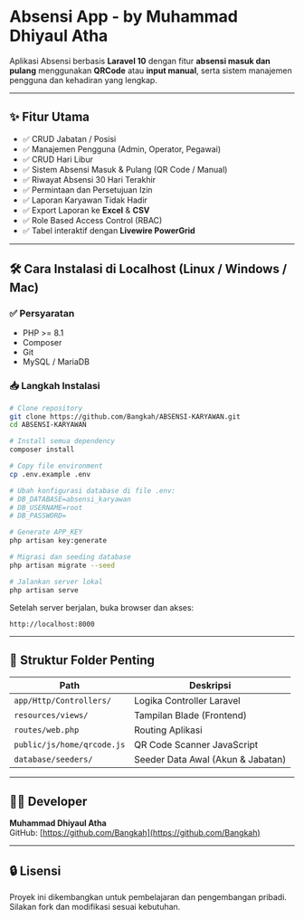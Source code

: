 # **Absensi App - by Muhammad Dhiyaul Atha**

Aplikasi Absensi berbasis **Laravel 10** dengan fitur **absensi masuk dan pulang** menggunakan **QRCode** atau **input manual**, serta sistem manajemen pengguna dan kehadiran yang lengkap.

---

## ✨ Fitur Utama

- ✅ CRUD Jabatan / Posisi
- ✅ Manajemen Pengguna (Admin, Operator, Pegawai)
- ✅ CRUD Hari Libur
- ✅ Sistem Absensi Masuk & Pulang (QR Code / Manual)
- ✅ Riwayat Absensi 30 Hari Terakhir
- ✅ Permintaan dan Persetujuan Izin
- ✅ Laporan Karyawan Tidak Hadir
- ✅ Export Laporan ke **Excel** & **CSV**
- ✅ Role Based Access Control (RBAC)
- ✅ Tabel interaktif dengan **Livewire PowerGrid**

---

## 🛠 Cara Instalasi di Localhost (Linux / Windows / Mac)

### ✅ Persyaratan

- PHP >= 8.1
- Composer
- Git
- MySQL / MariaDB

### 📥 Langkah Instalasi

```bash
# Clone repository
git clone https://github.com/Bangkah/ABSENSI-KARYAWAN.git
cd ABSENSI-KARYAWAN

# Install semua dependency
composer install

# Copy file environment
cp .env.example .env

# Ubah konfigurasi database di file .env:
# DB_DATABASE=absensi_karyawan
# DB_USERNAME=root
# DB_PASSWORD=

# Generate APP_KEY
php artisan key:generate

# Migrasi dan seeding database
php artisan migrate --seed

# Jalankan server lokal
php artisan serve
```

Setelah server berjalan, buka browser dan akses:

```
http://localhost:8000
```

---

## 📁 Struktur Folder Penting

| Path                                | Deskripsi                              |
|-------------------------------------|----------------------------------------|
| `app/Http/Controllers/`             | Logika Controller Laravel              |
| `resources/views/`                  | Tampilan Blade (Frontend)              |
| `routes/web.php`                    | Routing Aplikasi                       |
| `public/js/home/qrcode.js`          | QR Code Scanner JavaScript             |
| `database/seeders/`                 | Seeder Data Awal (Akun & Jabatan)      |

---

## 👨‍💻 Developer

**Muhammad Dhiyaul Atha**  
GitHub: [https://github.com/Bangkah](https://github.com/Bangkah)

---

## 🔒 Lisensi

Proyek ini dikembangkan untuk pembelajaran dan pengembangan pribadi. Silakan fork dan modifikasi sesuai kebutuhan.
